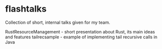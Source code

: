 # flashtalks
Collection of short, internal talks given for my team.

RustResourceManagement - short presentation about Rust, its main ideas and features
tailrecsample          - example of implementing tail recursive calls in Java
